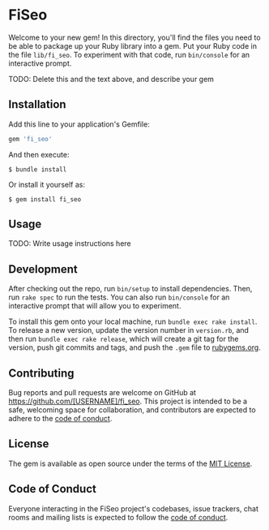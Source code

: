 # FiSeo

Welcome to your new gem! In this directory, you'll find the files you need to be able to package up your Ruby library into a gem. Put your Ruby code in the file `lib/fi_seo`. To experiment with that code, run `bin/console` for an interactive prompt.

TODO: Delete this and the text above, and describe your gem

## Installation

Add this line to your application's Gemfile:

```ruby
gem 'fi_seo'
```

And then execute:

    $ bundle install

Or install it yourself as:

    $ gem install fi_seo

## Usage

TODO: Write usage instructions here

## Development

After checking out the repo, run `bin/setup` to install dependencies. Then, run `rake spec` to run the tests. You can also run `bin/console` for an interactive prompt that will allow you to experiment.

To install this gem onto your local machine, run `bundle exec rake install`. To release a new version, update the version number in `version.rb`, and then run `bundle exec rake release`, which will create a git tag for the version, push git commits and tags, and push the `.gem` file to [rubygems.org](https://rubygems.org).

## Contributing

Bug reports and pull requests are welcome on GitHub at https://github.com/[USERNAME]/fi_seo. This project is intended to be a safe, welcoming space for collaboration, and contributors are expected to adhere to the [code of conduct](https://github.com/[USERNAME]/fi_seo/blob/master/CODE_OF_CONDUCT.md).


## License

The gem is available as open source under the terms of the [MIT License](https://opensource.org/licenses/MIT).

## Code of Conduct

Everyone interacting in the FiSeo project's codebases, issue trackers, chat rooms and mailing lists is expected to follow the [code of conduct](https://github.com/[USERNAME]/fi_seo/blob/master/CODE_OF_CONDUCT.md).
